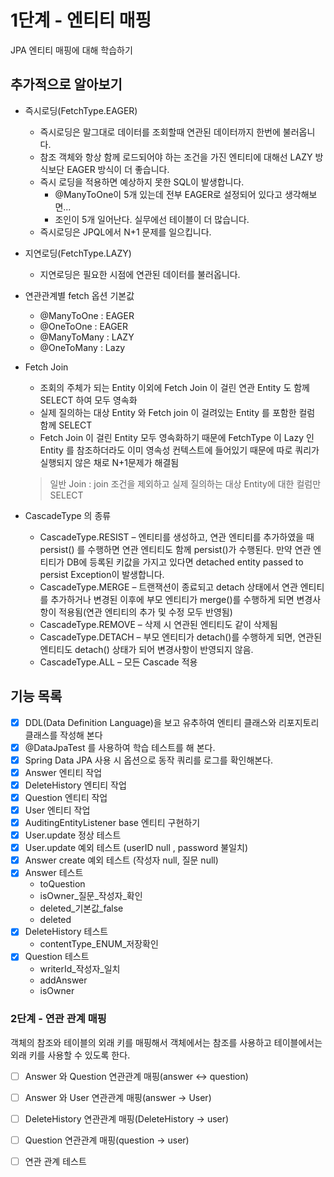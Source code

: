 # 1단계 - 엔티티 매핑

JPA 엔티티 매핑에 대해 학습하기

## 추가적으로 알아보기

- 즉시로딩(FetchType.EAGER)
    - 즉시로딩은 말그대로 데이터를 조회할때 연관된 데이터까지 한번에 불러옵니다.
    - 참조 객체와 항상 함께 로드되어야 하는 조건을 가진 엔티티에 대해선 LAZY 방식보단 EAGER 방식이 더 좋습니다.
    - 즉시 로딩을 적용하면 예상하지 못한 SQL이 발생합니다.
        - @ManyToOne이 5개 있는데 전부 EAGER로 설정되어 있다고 생각해보면...
        - 조인이 5개 일어난다. 실무에선 테이블이 더 많습니다.
    - 즉시로딩은 JPQL에서 N+1 문제를 일으킵니다.


- 지연로딩(FetchType.LAZY)
    - 지연로딩은 필요한 시점에 연관된 데이터를 불러옵니다.


- 연관관계별 fetch 옵션 기본값
    - @ManyToOne : EAGER
    - @OneToOne : EAGER
    - @ManyToMany : LAZY
    - @OneToMany : Lazy


- Fetch Join
    - 조회의 주체가 되는 Entity 이외에 Fetch Join 이 걸린 연관 Entity 도 함께 SELECT 하여 모두 영속화
    - 실제 질의하는 대상 Entity 와 Fetch join 이 걸려있는 Entity 를 포함한 컬럼 함께 SELECT
    - Fetch Join 이 걸린 Entity 모두 영속화하기 때문에 FetchType 이 Lazy 인 Entity 를 참조하더라도 이미 영속성 컨텍스트에 들어있기 때문에 따로 쿼리가 실행되지 않은 채로
      N+1문제가 해결됨
  > 일반 Join : join 조건을 제외하고 실제 질의하는 대상 Entity에 대한 컬럼만 SELECT


- CascadeType 의 종류
    - CascadeType.RESIST – 엔티티를 생성하고, 연관 엔티티를 추가하였을 때 persist() 를 수행하면 연관 엔티티도 함께 persist()가 수행된다. 만약 연관 엔티티가 DB에 등록된
      키값을 가지고 있다면 detached entity passed to persist Exception이 발생합니다.
    - CascadeType.MERGE – 트랜잭션이 종료되고 detach 상태에서 연관 엔티티를 추가하거나 변경된 이후에 부모 엔티티가 merge()를 수행하게 되면 변경사항이 적용됨(연관 엔티티의 추가 및
      수정 모두 반영됨)
    - CascadeType.REMOVE – 삭제 시 연관된 엔티티도 같이 삭제됨
    - CascadeType.DETACH – 부모 엔티티가 detach()를 수행하게 되면, 연관된 엔티티도 detach() 상태가 되어 변경사항이 반영되지 않음.
    - CascadeType.ALL – 모든 Cascade 적용

## 기능 목록

- [X] DDL(Data Definition Language)을 보고 유추하여 엔티티 클래스와 리포지토리 클래스를 작성해 본다
- [X] @DataJpaTest 를 사용하여 학습 테스트를 해 본다.
- [X] Spring Data JPA 사용 시 옵션으로 동작 쿼리를 로그를 확인해본다.
- [X] Answer 엔티티 작업
- [X] DeleteHistory 엔티티 작업
- [X] Question 엔티티 작업
- [X] User 엔티티 작업
- [X] AuditingEntityListener base 엔티티 구현하기
- [X] User.update 정상 테스트
- [X] User.update 예외 테스트 (userID null , password 불일치)
- [X] Answer create 예외 테스트 (작성자 null, 질문 null)
- [X] Answer 테스트
    - toQuestion
    - isOwner_질문_작성자_확인
    - deleted_기본값_false
    - deleted
- [X] DeleteHistory 테스트
    - contentType_ENUM_저장확인
- [X] Question 테스트
    - writerId_작성자_일치
    - addAnswer
    - isOwner

### 2단계 - 연관 관계 매핑

객체의 참조와 테이블의 외래 키를 매핑해서 객체에서는 참조를 사용하고 테이블에서는 외래 키를 사용할 수 있도록 한다.

- [ ] Answer 와 Question 연관관계 매핑(answer <-> question)
- [ ] Answer 와 User 연관관계 매핑(answer -> User)
- [ ] DeleteHistory 연관관계 매핑(DeleteHistory -> user)
- [ ] Question 연관관계 매핑(question -> user)
- [ ] 연관 관계 테스트


